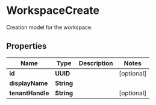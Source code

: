 

# WorkspaceCreate

Creation model for the workspace.

## Properties

| Name | Type | Description | Notes |
|------------ | ------------- | ------------- | -------------|
|**id** | **UUID** |  |  [optional] |
|**displayName** | **String** |  |  |
|**tenantHandle** | **String** |  |  [optional] |



